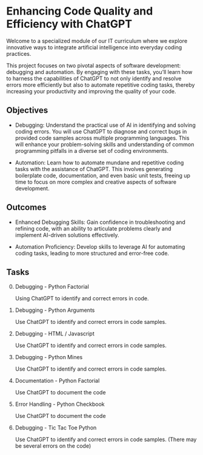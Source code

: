 # Enhancing Code Quality and Efficiency with ChatGPT

Welcome to a specialized module of our IT curriculum where we explore innovative ways to integrate artificial intelligence into everyday coding practices.

This project focuses on two pivotal aspects of software development: debugging and automation. By engaging with these tasks, you’ll learn how to harness the capabilities of ChatGPT to not only identify and resolve errors more efficiently but also to automate repetitive coding tasks, thereby increasing your productivity and improving the quality of your code.

## Objectives

 * Debugging: Understand the practical use of AI in identifying and solving coding errors. You will use ChatGPT to diagnose and correct bugs in provided code samples across multiple programming languages. This will enhance your problem-solving skills and understanding of common programming pitfalls in a diverse set of coding environments.

 * Automation: Learn how to automate mundane and repetitive coding tasks with the assistance of ChatGPT. This involves generating boilerplate code, documentation, and even basic unit tests, freeing up time to focus on more complex and creative aspects of software development.

## Outcomes

 * Enhanced Debugging Skills: Gain confidence in troubleshooting and refining code, with an ability to articulate problems clearly and implement AI-driven solutions effectively.

 * Automation Proficiency: Develop skills to leverage AI for automating coding tasks, leading to more structured and error-free code.

## Tasks

0. Debugging - Python Factorial

    Using ChatGPT to identify and correct errors in code.

1. Debugging - Python Arguments

    Use ChatGPT to identify and correct errors in code samples.

2. Debugging - HTML / Javascript

    Use ChatGPT to identify and correct errors in code samples.

3. Debugging - Python Mines

    Use ChatGPT to identify and correct errors in code samples.

4. Documentation - Python Factorial

    Use ChatGPT to document the code

5. Error Handling - Python Checkbook

    Use ChatGPT to document the code

6. Debugging - Tic Tac Toe Python

    Use ChatGPT to identify and correct errors in code samples. (There may be several errors on the code)


